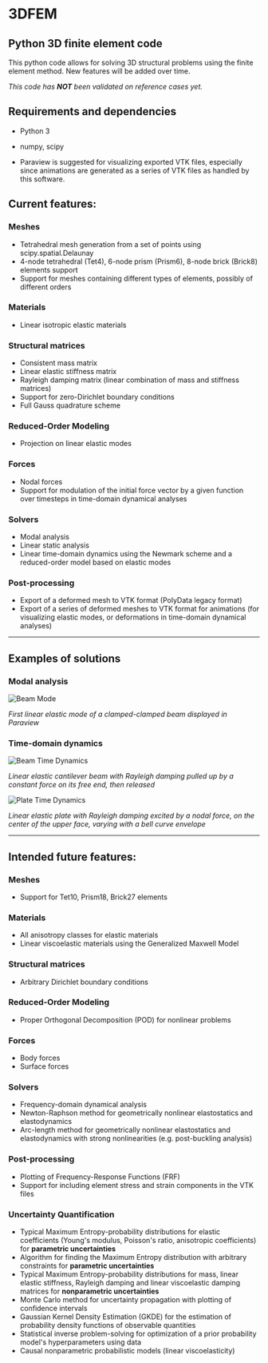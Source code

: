 # 3DFEM
## Python 3D finite element code

This python code allows for solving 3D structural problems using the finite element method.
New features will be added over time.

*This code has **NOT** been validated on reference cases yet.*

## Requirements and dependencies
* Python 3
* numpy, scipy

* Paraview is suggested for visualizing exported VTK files, especially since animations are generated as a series of VTK files as handled by this software.

## Current features:

### Meshes
* Tetrahedral mesh generation from a set of points using scipy.spatial.Delaunay
* 4-node tetrahedral (Tet4), 6-node prism (Prism6), 8-node brick (Brick8) elements support
* Support for meshes containing different types of elements, possibly of different orders

### Materials
* Linear isotropic elastic materials

### Structural matrices
* Consistent mass matrix
* Linear elastic stiffness matrix
* Rayleigh damping matrix (linear combination of mass and stiffness matrices)
* Support for zero-Dirichlet boundary conditions
* Full Gauss quadrature scheme

### Reduced-Order Modeling
* Projection on linear elastic modes

### Forces
* Nodal forces
* Support for modulation of the initial force vector by a given function over timesteps in time-domain dynamical analyses

### Solvers
* Modal analysis
* Linear static analysis
* Linear time-domain dynamics using the Newmark scheme and a reduced-order model based on elastic modes

### Post-processing
* Export of a deformed mesh to VTK format (PolyData legacy format)
* Export of a series of deformed meshes to VTK format for animations (for visualizing elastic modes, or deformations in time-domain dynamical analyses)

----

## Examples of solutions

### Modal analysis

![Beam Mode](https://github.com/rcapillon/3DFEM/blob/main/visuals/animations/beam_mode1.gif)

*First linear elastic mode of a clamped-clamped beam displayed in Paraview*

### Time-domain dynamics

![Beam Time Dynamics](https://github.com/rcapillon/3DFEM/blob/main/visuals/animations/beam_dynamics.gif)

*Linear elastic cantilever beam with Rayleigh damping pulled up by a constant force on its free end, then released*

![Plate Time Dynamics](https://github.com/rcapillon/3DFEM/blob/main/visuals/animations/plate_dynamics.gif)

*Linear elastic plate with Rayleigh damping excited by a nodal force, on the center of the upper face, varying with a bell curve envelope*

----

## Intended future features: 

### Meshes
* Support for Tet10, Prism18, Brick27 elements

### Materials
* All anisotropy classes for elastic materials
* Linear viscoelastic materials using the Generalized Maxwell Model

### Structural matrices
* Arbitrary Dirichlet boundary conditions

### Reduced-Order Modeling
* Proper Orthogonal Decomposition (POD) for nonlinear problems

### Forces
* Body forces
* Surface forces

### Solvers
* Frequency-domain dynamical analysis
* Newton-Raphson method for geometrically nonlinear elastostatics and elastodynamics
* Arc-length method for geometrically nonlinear elastostatics and elastodynamics with strong nonlinearities (e.g. post-buckling analysis)

### Post-processing
* Plotting of Frequency-Response Functions (FRF)
* Support for including element stress and strain components in the VTK files

### Uncertainty Quantification
* Typical Maximum Entropy-probability distributions for elastic coefficients (Young's modulus, Poisson's ratio, anisotropic coefficients) for **parametric uncertainties**
* Algorithm for finding the Maximum Entropy distribution with arbitrary constraints for **parametric uncertainties**
* Typical Maximum Entropy-probability distributions for mass, linear elastic stiffness, Rayleigh damping and linear viscoelastic damping matrices for **nonparametric uncertainties**
* Monte Carlo method for uncertainty propagation with plotting of confidence intervals
* Gaussian Kernel Density Estimation (GKDE) for the estimation of probability density functions of observable quantities
* Statistical inverse problem-solving for optimization of a prior probability model's hyperparameters using data
* Causal nonparametric probabilistic models (linear viscoelasticity)
